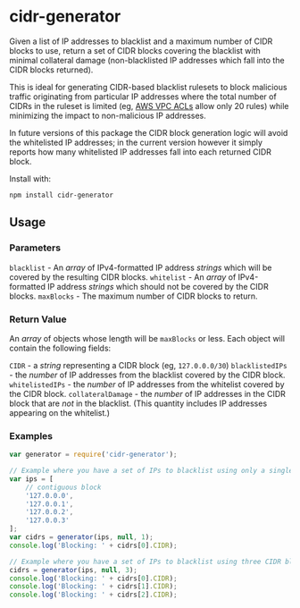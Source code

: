 # cidr-generator

Given a list of IP addresses to blacklist and a maximum number of CIDR blocks to use, return a set of CIDR blocks
covering the blacklist with minimal collateral damage (non-blacklisted IP addresses which fall into the CIDR blocks returned).

This is ideal for generating CIDR-based blacklist rulesets to block malicious traffic originating from particular IP addresses where
the total number of CIDRs in the ruleset is limited (eg, [AWS VPC ACLs](http://docs.aws.amazon.com/AmazonVPC/latest/UserGuide/VPC_ACLs.html) allow only 20 rules) while minimizing the impact to non-malicious IP addresses.

In future versions of this package the CIDR block generation logic will avoid the whitelisted IP addresses; in the current version however it simply reports how many whitelisted IP addresses fall into each returned CIDR block.

Install with:

    npm install cidr-generator

## Usage
### Parameters
`blacklist` - An _array_ of IPv4-formatted IP address _strings_ which will be covered by the resulting CIDR blocks.
`whitelist` - An _array_ of IPv4-formatted IP address _strings_ which should not be covered by the CIDR blocks.
`maxBlocks` - The maximum number of CIDR blocks to return.

### Return Value
An _array_ of objects whose length will be `maxBlocks` or less. Each object will contain the following fields:

`CIDR` - a _string_ representing a CIDR block (eg, `127.0.0.0/30`)
`blacklistedIPs` - the _number_ of IP addresses from the blacklist covered by the CIDR block.
`whitelistedIPs` - the _number_ of IP addresses from the whitelist covered by the CIDR block.
`collateralDamage` - the _number_ of IP addresses in the CIDR block that are *not* in the blacklist. (This quantity includes IP addresses appearing on the whitelist.)

### Examples
```js
var generator = require('cidr-generator');

// Example where you have a set of IPs to blacklist using only a single CIDR block:
var ips = [
    // contiguous block
    '127.0.0.0',
    '127.0.0.1',
    '127.0.0.2',
    '127.0.0.3'
];
var cidrs = generator(ips, null, 1);
console.log('Blocking: ' + cidrs[0].CIDR);

// Example where you have a set of IPs to blacklist using three CIDR blocks:
cidrs = generator(ips, null, 3);
console.log('Blocking: ' + cidrs[0].CIDR);
console.log('Blocking: ' + cidrs[1].CIDR);
console.log('Blocking: ' + cidrs[2].CIDR);
```
